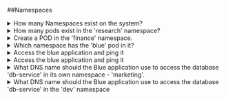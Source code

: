 
##Namespaces

<details><summary>How many Namespaces exist on the system?</summary>

```yaml
kubectl get namespaces --no-headers | wc -l
```

</details>

<details><summary>How many pods exist in the 'research' namespace?</summary>

```yaml
kubectl get pods --namespace=research --no-headers 
```

</details>

<details><summary>Create a POD in the 'finance' namespace.</summary>

```yaml
kubectl run redis --image=redis --dry-run=client -o yaml > pod.yml and then add namespace in pod.yaml & kubectl apply 
kubectl run redis --image=redis --generator=run-pod/v1 --namespace=finance 
```

</details>

<details><summary>Which namespace has the 'blue' pod in it?</summary>

```yaml
kubectl get pods --all-namespaces | grep blue
```

</details>

<details><summary>Access the blue application and ping it</summary>

```yaml
TODO
```

</details>

<details><summary>Access the blue application and ping it</summary>

```yaml
TODO
```

</details>


<details><summary>What DNS name should the Blue application use to access the database 'db-service' in its own namespace - 'marketing'.</summary>

```yaml
Same name
```

</details>

<details><summary>What DNS name should the Blue application use to access the database 'db-service' in the 'dev' namespace</summary>

```yaml
kubectl --namespace=dev get svc 


db-service.dev.svc.cluster.local
```

</details>
